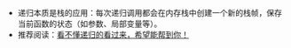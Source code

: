 - 递归本质是栈的应用：每次递归调用都会在内存栈中创建一个新的栈帧，保存当前函数的状态（如参数、局部变量等）。
- 推荐阅读：[看不懂递归的看过来，希望能帮到你！](https://leetcode.cn/problems/fan-zhuan-lian-biao-lcof/solutions/476929/jian-zhi-offer-24-fan-zhuan-lian-biao-die-dai-di-2/comments/790716)
